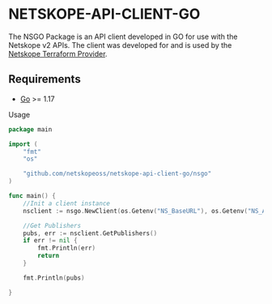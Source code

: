 # NETSKOPE-API-CLIENT-GO

The NSGO Package is an API client developed in GO for use with the Netskope v2 APIs.
The client was developed for and is used by the [Netskope Terraform Provider](https://github.com/netskopeoss/terraform-provider-netskope).

## Requirements

-	[Go](https://golang.org/doc/install) >= 1.17

Usage

```go
package main

import (
	"fmt"
	"os"

	"github.com/netskopeoss/netskope-api-client-go/nsgo"
)

func main() {
	//Init a client instance
	nsclient := nsgo.NewClient(os.Getenv("NS_BaseURL"), os.Getenv("NS_ApiToken"))

	//Get Publishers
	pubs, err := nsclient.GetPublishers()
	if err != nil {
		fmt.Println(err)
		return
	}

	fmt.Println(pubs)

}
```
